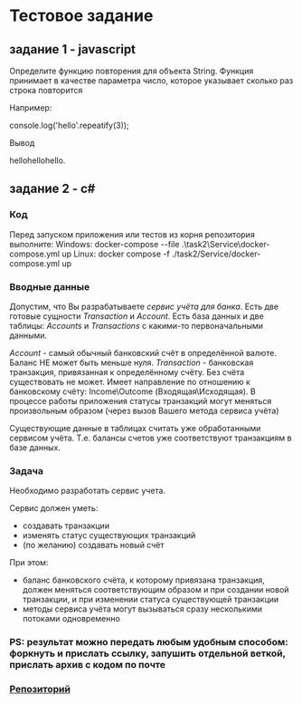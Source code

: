 # Тестовое задание

## задание 1 - javascript

Определите функцию повторения для объекта String. Функция принимает в качестве параметра число, которое указывает сколько раз
строка повторится

Например:

console.log('hello'.repeatify(3));

Вывод  

hellohellohello.

## задание 2 - c#

### Код

Перед запуском приложения или тестов из корня репозитория выполните:
Windows: docker-compose --file .\task2\Service\docker-compose.yml up
Linux: docker compose -f ./task2/Service/docker-compose.yml up


### Вводные данные

Допустим, что Вы разрабатываете *сервис учёта для банка*. Есть две готовые сущности *Transaction* и *Account*. Есть база данных и две таблицы: *Accounts* и *Transactions* с какими-то первоначальными данными.

*Account* - самый обычный банковский счёт в определённой валюте. Баланс НЕ может быть меньше нуля.
*Transaction* - банковская транзакция, привязанная к определённому счёту. Без счёта существовать не может. Имеет направление по отношению к банковскому счёту: Income\Outcome (Входящая\Исходящая). В процессе работы приложения статусы транзакций могут меняться произвольным образом (через вызов Вашего метода сервиса учёта)

Существующие данные в таблицах считать уже обработанными сервисом учёта. Т.е. балансы счетов уже соответствуют транзакциям в базе данных.

### Задача

Необходимо разработать сервис учета.

Сервис должен уметь:

- создавать транзакции
- изменять статус существующих транзакций
- (по желанию) создавать новый счёт

При этом:

- баланс банковского счёта, к которому привязана транзакция, должен меняться соответствующим образом и при создании новой транзакции, и при изменении статуса существующей транзакции
- методы сервиса учёта могут вызываться сразу несколькими потоками одновременно

### PS: результат можно передать любым удобным способом: форкнуть и прислать ссылку, запушить отдельной веткой, прислать архив с кодом по почте

### [Репозиторий](https://github.com/happygrey/task/)
